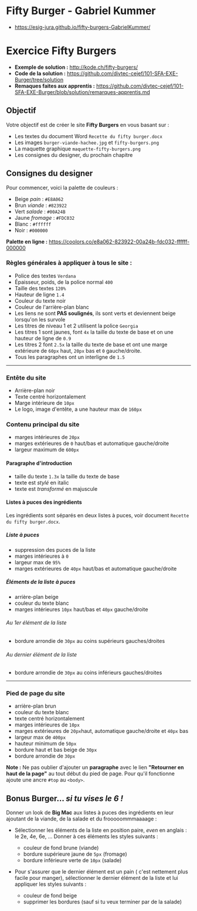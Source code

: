 # Fifty Burger - Gabriel Kummer
* https://esig-jura.github.io/fifty-burgers-GabrielKummer/

# Exercice Fifty Burgers

  * **Exemple de solution :** http://kode.ch/fifty-burgers/
  * **Code de la solution :** https://github.com/divtec-cejef/101-SFA-EXE-Burger/tree/solution
  * **Remaques faites aux apprentis :** https://github.com/divtec-cejef/101-SFA-EXE-Burger/blob/solution/remarques-apprentis.md


## Objectif
Votre objectif est de créer le site **Fifty Burgers** 
en vous basant sur :

* Les textes du document Word `Recette du fifty burger.docx`
* Les images `burger-viande-hachee.jpg` et `fifty-burgers.png`
* La maquette graphique `maquette-fifty-burgers.png`
* Les consignes du designer, du prochain chapitre

## Consignes du designer
Pour commencer, voici la palette de couleurs :

* Beige _pain_ : `#E8A062`
* Brun _viande_ : `#823922`
* Vert _salade_ : `#00A24B`
* Jaune _fromage_ : `#FDC032`
* Blanc : `#ffffff`
* Noir : `#000000`

**Palette en ligne :** https://coolors.co/e8a062-823922-00a24b-fdc032-ffffff-000000

### Règles générales à appliquer à tous le site :
* Police des textes `Verdana`
* Épaisseur, poids, de la police normal `400`
* Taille des textes `120%`
* Hauteur de ligne `1.4`
* Couleur du texte noir
* Couleur de l'arrière-plan blanc
* Les liens ne sont **PAS soulignés**,
  ils sont verts et deviennent beige lorsqu'on les survole
* Les titres de niveau 1 et 2 utilisent la police `Georgia`
* Les titres 1 sont jaunes, font `4x` la taille du texte de base
  et on une hauteur de ligne de `0.9`
* Les titres 2 font `2.5x` la taille du texte de base
  et ont une marge extérieure de
  `60px` haut,
  `20px` bas et
  `0` gauche/droite. 
* Tous les paragraphes ont un interligne de `1.5`

---
### Entête du site
* Arrière-plan noir
* Texte centré horizontalement
* Marge intérieure de `10px`
* Le logo, image d'entête, a une hauteur max de `160px`

### Contenu principal du site
* marges intérieures de `20px`
* marges extérieures de `0` haut/bas
  et automatique gauche/droite
* largeur maximum de `600px`

#### Paragraphe d'introduction
* taille du texte `1.3x` la taille du texte de base
* texte est _stylé_ en italic
* texte est _transformé_ en majuscule

#### Listes à puces des ingrédients
Les ingrédients sont séparés en deux listes à puces,
voir document `Recette du fifty burger.docx`.

##### Liste à puces
* suppression des puces de la liste
* marges intérieures à `0`
* largeur max de `95%`
* marges extérieures de `40px` haut/bas et
  automatique gauche/droite

##### Éléments de la liste à puces
* arrière-plan beige
* couleur du texte blanc
* marges intérieures `10px` haut/bas et `40px` gauche/droite

###### Au 1er élément de la liste
* bordure arrondie de `30px` au coins supérieurs gauches/droites

###### Au dernier élément de la liste
* bordure arrondie de `30px` au coins inférieurs gauches/droites

---
### Pied de page du site
* arrière-plan brun
* couleur du texte blanc
* texte centré horizontalement
* marges intérieures de `10px`
* marges extérieures de
  `20px`haut,
  automatique gauche/droite et
  `40px` bas
* largeur max de `400px`
* hauteur minimum de `50px`
* bordure haut et bas beige de `30px`
* bordure arrondie de `30px`

**Note :** Ne pas oublier d'ajouter un **paragraphe** avec le lien **"Retourner en haut de la page"**
au tout début du pied de page. Pour qu'il fonctionne ajoute une ancre `#top` au `<body>`.

## Bonus Burger... _si tu vises le 6 !_

Donner un look de **Big Mac** aux listes à puces des ingrédients
en leur ajoutant de la viande, de la salade et du frooooommmaaaage :

* Sélectionner les éléments de la liste
  en position paire, _even_ en anglais : le 2e, 4e, 6e, ... 
  Donner à ces éléments les styles suivants :
  * couleur de fond brune (viande)
  * bordure supérieure jaune de `5px` (fromage)
  * bordure inférieure verte de `10px` (salade)
  
* Pour s'assurer que le dernier élément est un pain
  ( c'est nettement plus facile pour manger),
  sélectionner le dernier élément de la liste
  et lui appliquer les styles suivants :
  * couleur de fond beige
  * supprimer les bordures (sauf si tu veux terminer par de la salade)
  

